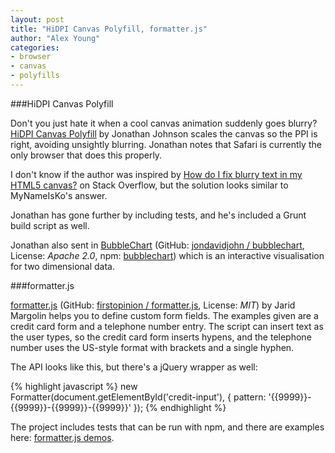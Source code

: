 ```yaml
---
layout: post
title: "HiDPI Canvas Polyfill, formatter.js"
author: "Alex Young"
categories: 
- browser
- canvas
- polyfills
---
```


###HiDPI Canvas Polyfill

Don't you just hate it when a cool canvas animation suddenly goes blurry?  [HiDPI Canvas Polyfill](https://github.com/jondavidjohn/hidpi-canvas-polyfill) by Jonathan Johnson scales the canvas so the PPI is right, avoiding unsightly blurring.  Jonathan notes that Safari is currently the only browser that does this properly.

I don't know if the author was inspired by [How do I fix blurry text in my HTML5 canvas?](http://stackoverflow.com/questions/15661339/how-do-i-fix-blurry-text-in-my-html5-canvas) on Stack Overflow, but the solution looks similar to MyNameIsKo's answer.

Jonathan has gone further by including tests, and he's included a Grunt build script as well.

Jonathan also sent in [BubbleChart](http://jondavidjohn.github.io/bubblechart/) (GitHub: [jondavidjohn / bubblechart](https://github.com/jondavidjohn/bubblechart), License: _Apache 2.0_, npm: [bubblechart](https://npmjs.org/package/bubblechart)) which is an interactive visualisation for two dimensional data.

###formatter.js

[formatter.js](http://firstopinion.github.io/formatter.js/index.html) (GitHub: [firstopinion / formatter.js](https://github.com/firstopinion/formatter.js), License: _MIT_) by Jarid Margolin helps you to define custom form fields.  The examples given are a credit card form and a telephone number entry.  The script can insert text as the user types, so the credit card form inserts hypens, and the telephone number uses the US-style format with brackets and a single hyphen.

The API looks like this, but there's a jQuery wrapper as well:

{% highlight javascript %}
new Formatter(document.getElementById('credit-input'), {
  pattern: '{{9999}}-{{9999}}-{{9999}}-{{9999}}'
});
{% endhighlight %}

The project includes tests that can be run with npm, and there are examples here: [formatter.js demos](http://firstopinion.github.io/formatter.js/demos.html).
